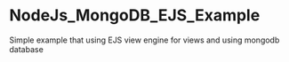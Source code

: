 # NodeJs_MongoDB_EJS_Example

Simple example that using EJS view engine for views and using mongodb database
